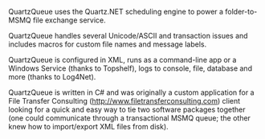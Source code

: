 QuartzQueue uses the Quartz.NET scheduling engine to power a folder-to-MSMQ file exchange service. 

QuartzQueue handles several Unicode/ASCII and transaction issues and includes macros for custom file names and message labels. 

QuartzQueue is configured in XML, runs as a command-line app or a Windows Service (thanks to Topshelf), logs to console, file, database and more (thanks to Log4Net).

QuartzQueue is written in C# and was originally a custom application for a File Transfer Consulting (http://www.filetransferconsulting.com) client looking for a quick and easy way to tie two software packages together (one could communicate through a transactional MSMQ queue; the other knew how to import/export XML files from disk).
